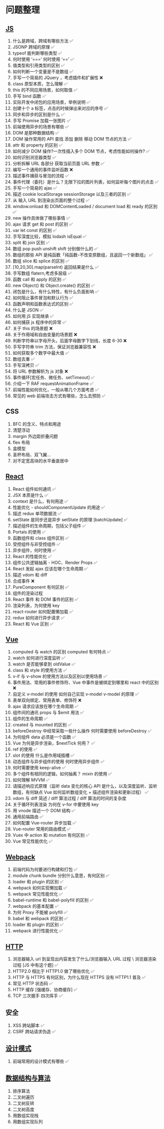 # 问题整理

## [JS](./JS相关)

1. 什么是跨域，跨域有哪些方法 ✅
2. JSONP 跨域的原理 ✅
3. typeof 能判断哪些类型 ✅
4. 何时使用 ‘===’ 何时使用 ‘==’ ✅
5. 值类型和引用类型的区别 ✅
6. 如何判断一个变量是不是数组 ✅
7. 手写一个简易的 JQuery ，考虑插件和扩展性 ❌
8. class 原型本质，怎么理解 ✅
9. this 的不同应用场景，如何取值 ✅
10. 手写 bind 函数 ✅
11. 实际开发中闭包的应用场景，举例说明 ✅
12. 创建十个 a 标签，点击的时候弹出来对应的序号 ✅
13. 同步和异步的区别是什么 ✅
14. 手写 Promise 加载一张图片 ✅
15. 前端使用异步的场景有哪些 ✅
16. DOM 是那种数据结构 ✅
17. DOM 操作常用的 API 查找 添加 删除 移动 DOM 节点的方法 ✅
18. attr 和 property 的区别 ✅
19. 如何减少 DOM 操作?一次性插入多个 DOM 节点，考虑性能如何操作? ✅
20. 如何识别浏览器类型 ✅
21. 分析拆解 URL 各部分 获取当前页面 URL 参数 ✅
22. 编写一个通用的事件监听函数 ❌
23. 描述事件捕获与冒泡的流程 ✅
24. 事件代理（委托）是什么？无限下拉的图片列表，如何监听每个图片的点击 ✅
25. 手写一个简易的 ajax ✅
26. 描述 cookie localStorage sessionStorage 以及三者的区别 ✅
27. 从 输入 URL 到渲染出页面的整个过程 ✅
28. window.onload 和 DOMContentLoaded / document load 和 ready 的区别 ✅
29. new 操作具体做了哪些事情 ✅
30. ajax 请求 get 和 post 的区别 ✅
31. var let const 的区别 ✅
32. 手写深度比较，模拟 lodash isEqual ✅
33. split 和 join 区别 ✅
34. 数组 pop push unshift shift 分别做什么的 ✅
35. 数组的那些 API 是纯函数「纯函数-不改变原数组，且返回一个新数组」 ✅
36. 数组 slice 和 splice 的区别 ✅
37. [10,20,30].map(parseInt) 返回结果是什么 ✅
38. 手写数组 flatern,考虑多层级 ✅
39. 函数 call 和 apply 的区别 ✅
40. new Object() 和 Object.create() 的区别 ✅
41. 闭包是什么，有什么特性，有什么负面影响 ✅
42. 如何阻止事件冒泡和默认行为 ✅
43. 函数声明和函数表达式的区别 ✅
44. 什么是 JSON ✅
45. 如何用 jS 实现继承 ✅
46. 如何捕获 js 程序中的异常 ✅
47. 关于 this 的场景题 ❌
48. 关于作用域和自由变量的场景题 ❌
49. 判断字符串以字母开头，后面字母数字下划线，长度 6-30 ❌
50. 手写字符串 trim 方法，保证浏览器兼容性 ❌
51. 如何获取多个数字中最大值 ✅
52. 数组去重 ✅
53. 手写深拷贝 ✅
54. 将 URL 参数解析为 js 对象 ❌
55. 事件循环[宏任务、微任务、setTimeout] ✅
56. 介绍一下 RAF requestAnimationFrame ✅
57. 前端性能如何优化，一般从哪几个方面考虑 ✅
58. 常见的 web 前端攻击方式有哪些，怎么去预防 ✅

## CSS

1. BFC 的含义、特点和用途
2. 清楚浮动
3. margin 外边距折叠问题
4. flex 布局
5. 盒模型
6. 圣杯布局、双飞翼...
7. 对不定宽高块的水平垂直居中

## [React](./React相关)

1. React 组件如何通讯 ✅
2. JSX 本质是什么 ✅
3. context 是什么，有何用途 ✅
4. 性能优化 - shouldComponentUpdate 的用途 ✅
5. 描述 redux 单项数据流 ✅
6. setState 是同步还是异步 setState 的原理 [batchUpdate] ✅
7. 描述组件的生命周期，包括父子组件 ✅
8. Portals 的使用 ✅
9. 函数组件和 class 组件区别 ✅
10. 受控组件与非受控组件 ✅
11. 异步组件，何时使用 ✅
12. React 的性能优化 ✅
13. 组件公共逻辑抽离 - HOC、Render Props ✅
14. React 发起 ajax 应该在哪个生命周期 ✅
15. 描述 vdom 和 diff
16. 合成事件 ❌
17. PureComponent 有何区别 ✅
18. 组件的渲染过程
19. React 事件 和 DOM 事件的区别 ✅
20. 渲染列表，为何使用 key
21. react-router 如何配置懒加载 ✅
22. redux 如何进行异步请求 ✅
23. React 和 Vue 区别 ✅

## [Vue](./Vue相关问题)

1. computed 与 watch 的区别 computed 有何特点 ✅
2. watch 如何进行深度监听 ✅
3. watch 是否能够拿到 oldValue ✅
4. class 和 style 的使用方法 ✅
5. v-if 与 v-show 的使用方法以及区别以使用场景 ✅
6. 事件用法、常用的事件修饰符、Vue 中事件是被绑定到哪里和 react 中的区别 ❌
7. 自定义 v-model 的使用 如何自己实现 v-model v-model 的原理 ✅
8. 表单双向绑定、常用表单、修饰符 ❌
9. ajax 请求应该放在哪个生命周期 ✅
10. 组件间的通讯 props 与 \$emit 用法 ✅
11. 组件的生命周期 ✅
12. created 与 mounted 的区别 ✅
13. beforeDestroy 中经常采取一些什么操作 何时需要使用 beforeDestroy ✅
14. 为何组件 data 必须是一个函数 ✅
15. Vue 为何是异步渲染，\$nextTick 何用？ ✅
16. ref 的使用 ✅
17. slot 的使用 什么是作用域插槽 ✅
18. 动态组件与异步组件的使用 何时使用异步组件 ✅
19. 何时需要使用 keep-alive ✅
20. 多个组件有相同的逻辑，如何抽离？ mixin 的使用 ✅
21. 如何理解 MVVM ✅
22. 请描述响应式原理（监听 data 变化的核心 API 是什么，以及深度监听、监听数组，有何缺点 Vue 如何监听数组变化 + 描述组件渲染和更新过程） ✅
23. vdom 与 diff 简述 / diff 算法过程 / diff 算法的时间的复杂度
24. 关于循环列表渲染 为何在 v-for 中要使用 key
25. 用 vnode 描述一个 DOM 结构 ✅
26. 通用前端路由 ✅
27. 如何配置 Vue-router 异步加载 ✅
28. Vue-router 常用的路由模式 ✅
29. Vuex 中 action 和 mutation 有何区别 ✅
30. Vue 常见性能优化 ✅

## [Webpack](./Webpack相关)

1. 前端代码为何要进行构建和打包 ✅
2. module chunk bundle 分别什么意思，有何区别 ✅
3. loader 和 plugin 的区别 ✅
4. webpack 如何实现懒加载 ✅
5. webpack 常见性能优化 ✅
6. babel-runtime 和 babel-polyfill 的区别 ✅
7. webpack 的基本配置 ✅
8. 为何 Proxy 不能被 polyfill ✅
9. babel 和 webpack 的区别 ✅
10. loader 和 plugin 的区别 ✅
11. webpack 进行性能优化 ✅

## [HTTP](./HTTP相关)

1. 浏览器输入 url 到呈现出内容发生了什么/浏览器输入 URL 过程 \ 浏览器渲染过程 [JS 中有这个题] ✅
2. HTTP2.0 相比于 HTTP1.0 做了哪些优化 ✅
3. HTTP 与 HTTPS 有何区别，为什么现在 HTTPS 没有 HTTP1.1 普及 ✅
4. 常见 HTTP 状态码 ✅
5. HTTP 缓存 [强缓存、协商缓存] ✅
6. TCP 三次握手 四次挥手 ✅

## 安全

1. XSS 跨站脚本 ✅
2. CSRF 跨站请求伪造 ✅

## [设计模式](./设计模式)

1. 前端常用的设计模式有哪些 ✅

## [数据结构与算法](./算法)

1. 排序算法
2. 二叉树遍历
3. 二叉树反转
4. 二叉树高度
5. 用数组实现栈
6. 用数组实现队列
